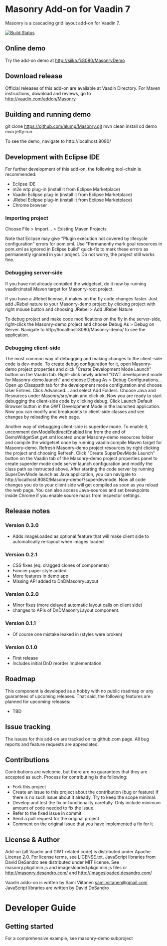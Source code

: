 # Masonry Add-on for Vaadin 7

Masonry is a cascading grid layout add-on for Vaadin 7.

[![Build Status](http://siika.fi:8888/jenkins/job/Masonry%20(Vaadin)/badge/icon)](http://siika.fi:8888/jenkins/job/Masonry%20(Vaadin)/)

## Online demo

Try the add-on demo at http://siika.fi:8080/MasonryDemo

## Download release

Official releases of this add-on are available at Vaadin Directory. For Maven instructions, download and reviews, go to http://vaadin.com/addon/Masonry

## Building and running demo

git clone https://github.com/alump/Masonry.git
mvn clean install
cd demo
mvn jetty:run

To see the demo, navigate to http://localhost:8080/

## Development with Eclipse IDE

For further development of this add-on, the following tool-chain is recommended:
- Eclipse IDE
- m2e wtp plug-in (install it from Eclipse Marketplace)
- Vaadin Eclipse plug-in (install it from Eclipse Marketplace)
- JRebel Eclipse plug-in (install it from Eclipse Marketplace)
- Chrome browser

### Importing project

Choose File > Import... > Existing Maven Projects

Note that Eclipse may give "Plugin execution not covered by lifecycle configuration" errors for pom.xml. Use "Permanently mark goal resources in pom.xml as ignored in Eclipse build" quick-fix to mark these errors as permanently ignored in your project. Do not worry, the project still works fine. 

### Debugging server-side

If you have not already compiled the widgetset, do it now by running vaadin:install Maven target for Masonry-root project.

If you have a JRebel license, it makes on the fly code changes faster. Just add JRebel nature to your Masonry-demo project by clicking project with right mouse button and choosing JRebel > Add JRebel Nature

To debug project and make code modifications on the fly in the server-side, right-click the Masonry-demo project and choose Debug As > Debug on Server. Navigate to http://localhost:8080/Masonry-demo/ to see the application.

### Debugging client-side

The most common way of debugging and making changes to the client-side code is dev-mode. To create debug configuration for it, open Masonry-demo project properties and click "Create Development Mode Launch" button on the Vaadin tab. Right-click newly added "GWT development mode for Masonry-demo.launch" and choose Debug As > Debug Configurations... Open up Classpath tab for the development mode configuration and choose User Entries. Click Advanced... and select Add Folders. Choose Java and Resources under Masonry/src/main and click ok. Now you are ready to start debugging the client-side code by clicking debug. Click Launch Default Browser button in the GWT Development Mode in the launched application. Now you can modify and breakpoints to client-side classes and see changes by reloading the web page. 

Another way of debugging client-side is superdev mode. To enable it, uncomment devModeRedirectEnabled line from the end of DemoWidgetSet.gwt.xml located under Masonry-demo resources folder and compile the widgetset once by running vaadin:compile Maven target for Masonry-demo. Refresh Masonry-demo project resources by right clicking the project and choosing Refresh. Click "Create SuperDevMode Launch" button on the Vaadin tab of the Masonry-demo project properties panel to create superder mode code server launch configuration and modify the class path as instructed above. After starting the code server by running SuperDevMode launch as Java application, you can navigate to http://localhost:8080/Masonry-demo/?superdevmode. Now all code changes you do to your client side will get compiled as soon as you reload the web page. You can also access Java-sources and set breakpoints inside Chrome if you enable source maps from inspector settings. 

 
## Release notes

### Version 0.3.0
- Adds imageLoaded as optional feature that will make client side to automatically re-layout when images loaded

### Version 0.2.1
- CSS fixes (eq. dragged clones of components)
- Fancier paper style added
- More features in demo app
- Missing API added to DnDMasonryLayout

### Version 0.2.0
- Minor fixes (more delayed automatic layout calls on client side)
- changes to APIs of DnDMasonryLayout component.

### Version 0.1.1
- Of course one mistake leaked in (styles were broken)

### Version 0.1.0
- First release
- Includes initial DnD reorder implementation

## Roadmap

This component is developed as a hobby with no public roadmap or any guarantees of upcoming releases. That said, the following features are planned for upcoming releases:
- TBD

## Issue tracking

The issues for this add-on are tracked on its github.com page. All bug reports and feature requests are appreciated. 

## Contributions

Contributions are welcome, but there are no guarantees that they are accepted as such. Process for contributing is the following:
- Fork this project
- Create an issue to this project about the contribution (bug or feature) if there is no such issue about it already. Try to keep the scope minimal.
- Develop and test the fix or functionality carefully. Only include minimum amount of code needed to fix the issue.
- Refer to the fixed issue in commit
- Send a pull request for the original project
- Comment on the original issue that you have implemented a fix for it

## License & Author

Add-on (all Vaadin and GWT related code) is distributed under Apache License 2.0. For license terms, see LICENSE.txt.
JavaScript libraries from David DeSandro aee distributed under MIT license. See masonry.pkgd.min.js and
imagesloaded.pkgd.min.js files or http://masonry.desandro.com/ and http://imagesloaded.desandro.com/

Vaadin addo-on is written by Sami Viitanen <sami.viitanen@gmail.com>
JavaScript libraries are written by David DeSandro

# Developer Guide

## Getting started

For a comprehensive example, see masonry-demo subproject

